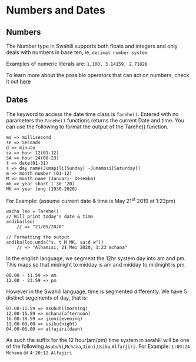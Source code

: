 # Numbers and Dates

## Numbers

The Number type in Swahili supports both floats and integers and only deals with numbers in base ten, ie, `decimal number system`

Examples of numeric literals are:
`1,100, 3.14159, 2.71828`

To learn more about the possible operators that can act on numbers, check it out [here](./docs/guide/05-functions.md)

## Dates

The keyword to access the date time class is `Tarehe()`. Entered with no parameters the `Tarehe()` functions returns the current Date and time. You can use the following to format the output of the Tarehe() function.

```
ms => millisecond
se => Seconds
d => minute
sa => hour 12(01-12)
SA => hour 24(00-23)
t => date(01-31)
s => day name(Jumapili[Sunday] -Jumamosi[Saturday])
m => month number (01-12)
M => month name (Januari- Desemba)
mk => year short ('30-'20)
MK => year long (1930-2020)
```

For Example: (assume current date & time is May 21<sup>st</sup> 2019 at 1:23pm)

```
wacha leo = Tarehe()
// Will print today's date & time
andika(leo)
    // => "21/05/2020"

// Formatting the output
andika(leo.unda("s, t M MK, sa:d w"))
    // => "Alhamisi, 21 Mei 2020, 1:23 mchana"
```

In the english language, we segment the 12hr system day into am and pm. This maps so that midnight to midday is am and midday to midnight is pm.

```
00.00 - 11.59 => am
12.00 - 23.59 => pm
```

However in the Swahili language, time is segmented differently. We have 5 distinct segements of day, that is:

```
07.00-11.59 => asubuhi(morning)
12.00-15.59 => mchana(afternoon)
16.00-18.59 => jioni(evening)
19.00-03.00 => usiku(night)
04.00-06.00 => alfajiri(dawn)
```

As such the suffix for the 12 hour(am/pm) time system in swahili will be one of the following `Asubuhi`,`Mchana`,`Jioni`,`Usiku`,`Alfarjiri`. For Example: `1:09:24 Mchana` or `4:20:12 Alfajiri`
